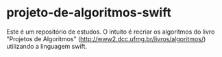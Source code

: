 # projeto-de-algoritmos-swift
Este é um repositório de estudos. O intuito é recriar os algoritmos do livro "Projetos de Algoritmos" (http://www2.dcc.ufmg.br/livros/algoritmos/) utilizando a linguagem swift.
